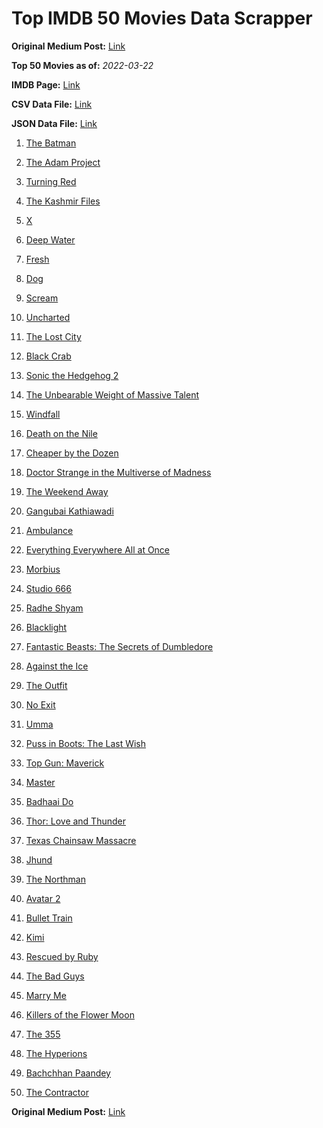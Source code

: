 # Top IMDB 50 Movies Data Scrapper

**Original Medium Post:** [Link](https://medium.com/@nishantsahoo/which-movie-should-i-watch-5c83a3c0f5b1) 

**Top 50 Movies as of:** _2022-03-22_

**IMDB Page:** [Link](http://www.imdb.com/search/title?release_date=2022,2022&title_type=feature)

**CSV Data File:** [Link](/Data/data.csv)

**JSON Data File:** [Link](/Data/data.json)

1. [The Batman](https://www.imdb.com/title/tt1877830/?ref_=adv_li_tt)

2. [The Adam Project](https://www.imdb.com/title/tt2463208/?ref_=adv_li_tt)

3. [Turning Red](https://www.imdb.com/title/tt8097030/?ref_=adv_li_tt)

4. [The Kashmir Files](https://www.imdb.com/title/tt10811166/?ref_=adv_li_tt)

5. [X](https://www.imdb.com/title/tt13560574/?ref_=adv_li_tt)

6. [Deep Water](https://www.imdb.com/title/tt2180339/?ref_=adv_li_tt)

7. [Fresh](https://www.imdb.com/title/tt13403046/?ref_=adv_li_tt)

8. [Dog](https://www.imdb.com/title/tt11252248/?ref_=adv_li_tt)

9. [Scream](https://www.imdb.com/title/tt11245972/?ref_=adv_li_tt)

10. [Uncharted](https://www.imdb.com/title/tt1464335/?ref_=adv_li_tt)

11. [The Lost City](https://www.imdb.com/title/tt13320622/?ref_=adv_li_tt)

12. [Black Crab](https://www.imdb.com/title/tt6708668/?ref_=adv_li_tt)

13. [Sonic the Hedgehog 2](https://www.imdb.com/title/tt12412888/?ref_=adv_li_tt)

14. [The Unbearable Weight of Massive Talent](https://www.imdb.com/title/tt11291274/?ref_=adv_li_tt)

15. [Windfall](https://www.imdb.com/title/tt15033192/?ref_=adv_li_tt)

16. [Death on the Nile](https://www.imdb.com/title/tt7657566/?ref_=adv_li_tt)

17. [Cheaper by the Dozen](https://www.imdb.com/title/tt6705162/?ref_=adv_li_tt)

18. [Doctor Strange in the Multiverse of Madness](https://www.imdb.com/title/tt9419884/?ref_=adv_li_tt)

19. [The Weekend Away](https://www.imdb.com/title/tt14817272/?ref_=adv_li_tt)

20. [Gangubai Kathiawadi](https://www.imdb.com/title/tt10083340/?ref_=adv_li_tt)

21. [Ambulance](https://www.imdb.com/title/tt4998632/?ref_=adv_li_tt)

22. [Everything Everywhere All at Once](https://www.imdb.com/title/tt6710474/?ref_=adv_li_tt)

23. [Morbius](https://www.imdb.com/title/tt5108870/?ref_=adv_li_tt)

24. [Studio 666](https://www.imdb.com/title/tt15374070/?ref_=adv_li_tt)

25. [Radhe Shyam](https://www.imdb.com/title/tt8960382/?ref_=adv_li_tt)

26. [Blacklight](https://www.imdb.com/title/tt14060094/?ref_=adv_li_tt)

27. [Fantastic Beasts: The Secrets of Dumbledore](https://www.imdb.com/title/tt4123432/?ref_=adv_li_tt)

28. [Against the Ice](https://www.imdb.com/title/tt13873302/?ref_=adv_li_tt)

29. [The Outfit](https://www.imdb.com/title/tt14114802/?ref_=adv_li_tt)

30. [No Exit](https://www.imdb.com/title/tt7550014/?ref_=adv_li_tt)

31. [Umma](https://www.imdb.com/title/tt13235822/?ref_=adv_li_tt)

32. [Puss in Boots: The Last Wish](https://www.imdb.com/title/tt3915174/?ref_=adv_li_tt)

33. [Top Gun: Maverick](https://www.imdb.com/title/tt1745960/?ref_=adv_li_tt)

34. [Master](https://www.imdb.com/title/tt11286210/?ref_=adv_li_tt)

35. [Badhaai Do](https://www.imdb.com/title/tt11934846/?ref_=adv_li_tt)

36. [Thor: Love and Thunder](https://www.imdb.com/title/tt10648342/?ref_=adv_li_tt)

37. [Texas Chainsaw Massacre](https://www.imdb.com/title/tt11755740/?ref_=adv_li_tt)

38. [Jhund](https://www.imdb.com/title/tt8983228/?ref_=adv_li_tt)

39. [The Northman](https://www.imdb.com/title/tt11138512/?ref_=adv_li_tt)

40. [Avatar 2](https://www.imdb.com/title/tt1630029/?ref_=adv_li_tt)

41. [Bullet Train](https://www.imdb.com/title/tt12593682/?ref_=adv_li_tt)

42. [Kimi](https://www.imdb.com/title/tt14128670/?ref_=adv_li_tt)

43. [Rescued by Ruby](https://www.imdb.com/title/tt11278476/?ref_=adv_li_tt)

44. [The Bad Guys](https://www.imdb.com/title/tt8115900/?ref_=adv_li_tt)

45. [Marry Me](https://www.imdb.com/title/tt10223460/?ref_=adv_li_tt)

46. [Killers of the Flower Moon](https://www.imdb.com/title/tt5537002/?ref_=adv_li_tt)

47. [The 355](https://www.imdb.com/title/tt8356942/?ref_=adv_li_tt)

48. [The Hyperions](https://www.imdb.com/title/tt7520568/?ref_=adv_li_tt)

49. [Bachchhan Paandey](https://www.imdb.com/title/tt10699086/?ref_=adv_li_tt)

50. [The Contractor](https://www.imdb.com/title/tt10323676/?ref_=adv_li_tt)

**Original Medium Post:** [Link](https://medium.com/@nishantsahoo/which-movie-should-i-watch-5c83a3c0f5b1) 
